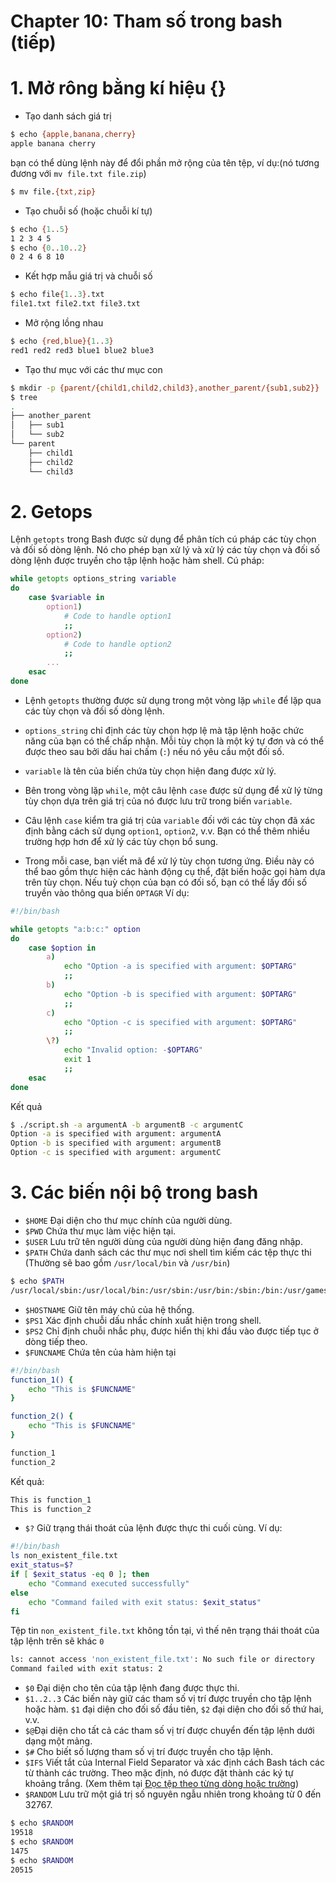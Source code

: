 # Chapter 10: Tham số trong bash (tiếp)
# 1. Mở rông bằng kí hiệu {}
- Tạo danh sách giá trị
```bash
$ echo {apple,banana,cherry}
apple banana cherry
```
bạn có thể dùng lệnh này để đổi phần mở rộng của tên tệp, ví dụ:(nó tương đương với `mv file.txt file.zip`)
```bash
$ mv file.{txt,zip}
```
- Tạo chuỗi số (hoặc chuỗi kí tự)
```bash
$ echo {1..5}
1 2 3 4 5
$ echo {0..10..2}
0 2 4 6 8 10
```
- Kết hợp mẫu giá trị và chuỗi số
```bash
$ echo file{1..3}.txt
file1.txt file2.txt file3.txt
```
- Mở rộng lồng nhau
```bash
$ echo {red,blue}{1..3}
red1 red2 red3 blue1 blue2 blue3
```
- Tạo thư mục với các thư mục con 
```bash
$ mkdir -p {parent/{child1,child2,child3},another_parent/{sub1,sub2}}
$ tree
.
├── another_parent
│   ├── sub1
│   └── sub2
└── parent
    ├── child1
    ├── child2
    └── child3
```
# 2. Getops
Lệnh `getopts` trong Bash được sử dụng để phân tích cú pháp các tùy chọn và đối số dòng lệnh. Nó cho phép bạn xử lý và xử lý các tùy chọn và đối số dòng lệnh được truyền cho tập lệnh hoặc hàm shell.
Cú pháp:
```bash
while getopts options_string variable
do
    case $variable in
        option1)
            # Code to handle option1
            ;;
        option2)
            # Code to handle option2
            ;;
        ...
    esac
done
```
- Lệnh `getopts` thường được sử dụng trong một vòng lặp `while` để lặp qua các tùy chọn và đối số dòng lệnh.

- `options_string` chỉ định các tùy chọn hợp lệ mà tập lệnh hoặc chức năng của bạn có thể chấp nhận. Mỗi tùy chọn là một ký tự đơn và có thể được theo sau bởi dấu hai chấm (`:`) nếu nó yêu cầu một đối số.
- `variable` là tên của biến chứa tùy chọn hiện đang được xử lý.
- Bên trong vòng lặp `while`, một câu lệnh `case` được sử dụng để xử lý từng tùy chọn dựa trên giá trị của nó được lưu trữ trong biến `variable`.
- Câu lệnh `case` kiểm tra giá trị của `variable` đối với các tùy chọn đã xác định bằng cách sử dụng `option1`, `option2`, v.v. Bạn có thể thêm nhiều trường hợp hơn để xử lý các tùy chọn bổ sung.
- Trong mỗi case, bạn viết mã để xử lý tùy chọn tương ứng. Điều này có thể bao gồm thực hiện các hành động cụ thể, đặt biến hoặc gọi hàm dựa trên tùy chọn. Nếu tuỳ chọn của bạn có đối số, bạn có thể lấy đối số truyền vào thông qua biến `OPTAGR`
Ví dụ:
```bash
#!/bin/bash

while getopts "a:b:c:" option
do
    case $option in
        a)
            echo "Option -a is specified with argument: $OPTARG"
            ;;
        b)
            echo "Option -b is specified with argument: $OPTARG"
            ;;
        c)
            echo "Option -c is specified with argument: $OPTARG"
            ;;
        \?)
            echo "Invalid option: -$OPTARG"
            exit 1
            ;;
    esac
done
```
Kết quả
```bash
$ ./script.sh -a argumentA -b argumentB -c argumentC
Option -a is specified with argument: argumentA
Option -b is specified with argument: argumentB
Option -c is specified with argument: argumentC
```
# 3. Các biến nội bộ trong bash
- `$HOME` Đại diện cho thư mục chính của người dùng.
- `$PWD` Chứa thư mục làm việc hiện tại.
- `$USER`  Lưu trữ tên người dùng của người dùng hiện đang đăng nhập.
- `$PATH` Chứa danh sách các thư mục nơi shell tìm kiếm các tệp thực thi (Thường sẽ bao gồm `/usr/local/bin` và `/usr/bin`)
```bash
$ echo $PATH
/usr/local/sbin:/usr/local/bin:/usr/sbin:/usr/bin:/sbin:/bin:/usr/games:/usr/local/games:/snap/bin
```
- `$HOSTNAME` Giữ tên máy chủ của hệ thống.
- `$PS1` Xác định chuỗi dấu nhắc chính xuất hiện trong shell.
- `$PS2` Chỉ định chuỗi nhắc phụ, được hiển thị khi đầu vào được tiếp tục ở dòng tiếp theo.
- `$FUNCNAME` Chứa tên của hàm hiện tại
```bash
#!/bin/bash 
function_1() {
    echo "This is $FUNCNAME"
}

function_2() {
    echo "This is $FUNCNAME"
}

function_1
function_2
```
Kết quả:
```bash
This is function_1
This is function_2
```
- `$?` Giữ trạng thái thoát của lệnh được thực thi cuối cùng. Ví dụ:
```bash
#!/bin/bash 
ls non_existent_file.txt
exit_status=$?
if [ $exit_status -eq 0 ]; then
    echo "Command executed successfully"
else
    echo "Command failed with exit status: $exit_status"
fi
```
Tệp tin `non_existent_file.txt` không tồn tại, vì thế nên trạng thái thoát của tập lệnh trên sẽ khác `0`
```bash
ls: cannot access 'non_existent_file.txt': No such file or directory
Command failed with exit status: 2
```
- `$0` Đại diện cho tên của tập lệnh đang được thực thi.
- `$1..2..3` Các biến này giữ các tham số vị trí được truyền cho tập lệnh hoặc hàm. `$1` đại diện cho đối số đầu tiên, `$2` đại diện cho đối số thứ hai, v.v.
- `$@`Đại diện cho tất cả các tham số vị trí được chuyển đến tập lệnh dưới dạng một mảng.
- `$#` Cho biết số lượng tham số vị trí được truyền cho tập lệnh.
- `$IFS` Viết tắt của Internal Field Separator và xác định cách Bash tách các từ thành các trường. Theo mặc định, nó được đặt thành các ký tự khoảng trắng. (Xem thêm tại [Đọc tệp theo từng dòng hoặc trường](https://github.com/hoangbuii/helloCloud/blob/main/bash/Chap7.md#5-đọc-tệp-theo-từ-dònghoặc-trường))
- `$RANDOM` Lưu trữ một giá trị số nguyên ngẫu nhiên trong khoảng từ 0 đến 32767.
```bash
$ echo $RANDOM
19518
$ echo $RANDOM
1475
$ echo $RANDOM
20515
```